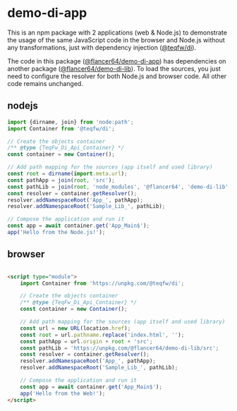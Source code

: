 # demo-di-app

This is an npm package with 2 applications (web & Node.js) to demonstrate the usage of the same JavaScript code in the
browser and Node.js without any transformations, just with dependency
injection ([@teqfw/di](https://github.com/teqfw/di)).

The code in this package ([@flancer64/demo-di-app](https://github.com/flancer64/demo-di-app)) has dependencies on
another package ([@flancer64/demo-di-lib](https://github.com/flancer64/demo-di-lib)).
To load the sources, you just need to configure the resolver for both Node.js and browser code. All other code remains
unchanged.

## nodejs

```javascript
import {dirname, join} from 'node:path';
import Container from '@teqfw/di';

// Create the objects container
/** @type {TeqFw_Di_Api_Container} */
const container = new Container();

// Add path mapping for the sources (app itself and used library)
const root = dirname(import.meta.url);
const pathApp = join(root, 'src');
const pathLib = join(root, 'node_modules', '@flancer64', 'demo-di-lib', 'src');
const resolver = container.getResolver();
resolver.addNamespaceRoot('App_', pathApp);
resolver.addNamespaceRoot('Sample_Lib_', pathLib);

// Compose the application and run it
const app = await container.get('App_Main$');
app('Hello from the Node.js!');
```

## browser

```html

<script type="module">
    import Container from 'https://unpkg.com/@teqfw/di';

    // Create the objects container
    /** @type {TeqFw_Di_Api_Container} */
    const container = new Container();

    // Add path mapping for the sources (app itself and used library)
    const url = new URL(location.href);
    const root = url.pathname.replace('index.html', '');
    const pathApp = url.origin + root + 'src';
    const pathLib = 'https://unpkg.com/@flancer64/demo-di-lib/src';
    const resolver = container.getResolver();
    resolver.addNamespaceRoot('App_', pathApp);
    resolver.addNamespaceRoot('Sample_Lib_', pathLib);

    // Compose the application and run it
    const app = await container.get('App_Main$');
    app('Hello from the Web!');
</script>
```